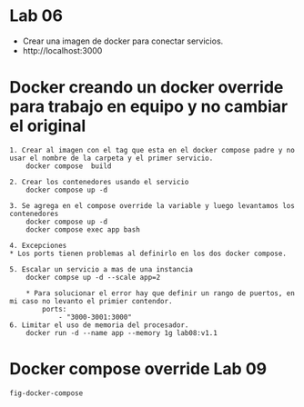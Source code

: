 # Lab 06
* Crear una imagen de docker para conectar servicios.
* http://localhost:3000

# Docker creando un docker override para trabajo en equipo y no cambiar el original 
    1. Crear al imagen con el tag que esta en el docker compose padre y no usar el nombre de la carpeta y el primer servicio.
        docker compose  build

    2. Crear los contenedores usando el servicio
        docker compose up -d

    3. Se agrega en el compose override la variable y luego levantamos los contenedores
        docker compose up -d
        docker compose exec app bash

    4. Excepciones
    * Los ports tienen problemas al definirlo en los dos docker compose.

    5. Escalar un servicio a mas de una instancia
        docker compse up -d --scale app=2

        * Para solucionar el error hay que definir un rango de puertos, en mi caso no levanto el primier contendor.
            ports:
                - "3000-3001:3000"
    6. Limitar el uso de memoria del procesador.
        docker run -d --name app --memory 1g lab08:v1.1
        
# Docker compose override Lab 09
    fig-docker-compose 
